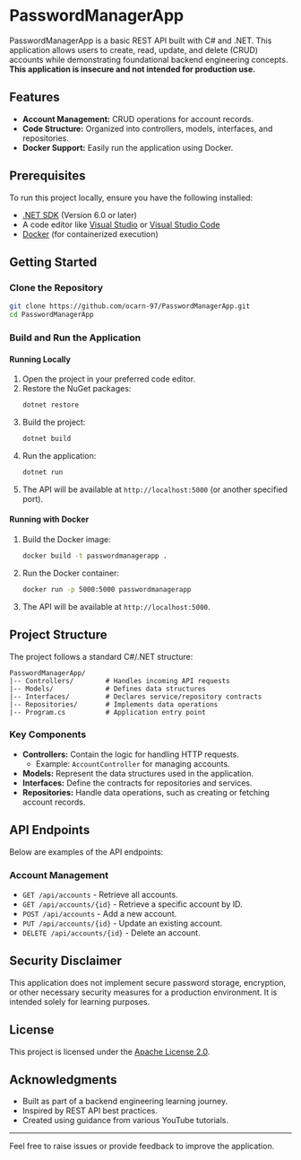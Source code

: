 # PasswordManagerApp

PasswordManagerApp is a basic REST API built with C# and .NET. This application allows users to create, read, update, and delete (CRUD) accounts while demonstrating foundational backend engineering concepts. **This application is insecure and not intended for production use.**

## Features
- **Account Management:** CRUD operations for account records.
- **Code Structure:** Organized into controllers, models, interfaces, and repositories.
- **Docker Support:** Easily run the application using Docker.

## Prerequisites
To run this project locally, ensure you have the following installed:
- [.NET SDK](https://dotnet.microsoft.com/download) (Version 6.0 or later)
- A code editor like [Visual Studio](https://visualstudio.microsoft.com/) or [Visual Studio Code](https://code.visualstudio.com/)
- [Docker](https://www.docker.com/) (for containerized execution)

## Getting Started

### Clone the Repository
```bash
git clone https://github.com/ocarn-97/PasswordManagerApp.git
cd PasswordManagerApp
```

### Build and Run the Application
#### Running Locally
1. Open the project in your preferred code editor.
2. Restore the NuGet packages:
   ```bash
   dotnet restore
   ```
3. Build the project:
   ```bash
   dotnet build
   ```
4. Run the application:
   ```bash
   dotnet run
   ```
5. The API will be available at `http://localhost:5000` (or another specified port).

#### Running with Docker
1. Build the Docker image:
   ```bash
   docker build -t passwordmanagerapp .
   ```
2. Run the Docker container:
   ```bash
   docker run -p 5000:5000 passwordmanagerapp
   ```
3. The API will be available at `http://localhost:5000`.

## Project Structure
The project follows a standard C#/.NET structure:

```
PasswordManagerApp/
|-- Controllers/        # Handles incoming API requests
|-- Models/             # Defines data structures
|-- Interfaces/         # Declares service/repository contracts
|-- Repositories/       # Implements data operations
|-- Program.cs          # Application entry point
```

### Key Components
- **Controllers:** Contain the logic for handling HTTP requests.
  - Example: `AccountController` for managing accounts.
- **Models:** Represent the data structures used in the application.
- **Interfaces:** Define the contracts for repositories and services.
- **Repositories:** Handle data operations, such as creating or fetching account records.

## API Endpoints
Below are examples of the API endpoints:

### Account Management
- `GET /api/accounts` - Retrieve all accounts.
- `GET /api/accounts/{id}` - Retrieve a specific account by ID.
- `POST /api/accounts` - Add a new account.
- `PUT /api/accounts/{id}` - Update an existing account.
- `DELETE /api/accounts/{id}` - Delete an account.

## Security Disclaimer
This application does not implement secure password storage, encryption, or other necessary security measures for a production environment. It is intended solely for learning purposes.

## License
This project is licensed under the [Apache License 2.0](LICENSE).

## Acknowledgments
- Built as part of a backend engineering learning journey.
- Inspired by REST API best practices.
- Created using guidance from various YouTube tutorials.

---
Feel free to raise issues or provide feedback to improve the application.

